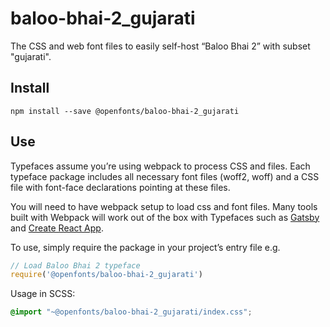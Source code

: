 
# baloo-bhai-2_gujarati

The CSS and web font files to easily self-host “Baloo Bhai 2” with subset "gujarati".

## Install

`npm install --save @openfonts/baloo-bhai-2_gujarati`

## Use

Typefaces assume you’re using webpack to process CSS and files. Each typeface
package includes all necessary font files (woff2, woff) and a CSS file with
font-face declarations pointing at these files.

You will need to have webpack setup to load css and font files. Many tools built
with Webpack will work out of the box with Typefaces such as [Gatsby](https://github.com/gatsbyjs/gatsby)
and [Create React App](https://github.com/facebookincubator/create-react-app).

To use, simply require the package in your project’s entry file e.g.

```javascript
// Load Baloo Bhai 2 typeface
require('@openfonts/baloo-bhai-2_gujarati')
```

Usage in SCSS:
```scss
@import "~@openfonts/baloo-bhai-2_gujarati/index.css";
```
